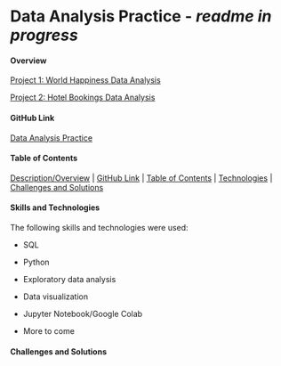 # Data Analysis Practice - *readme in progress*

#### Overview

[Project 1: World Happiness Data Analysis](https://github.com/dangconnie/World-Happiness-data-analysis/tree/5181a54692c60bf2c358e8e5b7874f9037c5639a)

[Project 2: Hotel Bookings Data Analysis](https://github.com/dangconnie/Hotel-Bookings-data-analysis)


#### GitHub Link
[Data Analysis Practice](https://github.com/dangconnie/data-analysis-practice)


#### Table of Contents

[Description/Overview](#overview) | [GitHub Link](#github-link) | [Table of Contents](#table-of-contents) | [Technologies](#skills-and-technologies) | [Challenges and Solutions](#challenges-and-solutions)


#### Skills and Technologies
The following skills and technologies were used:

   * SQL
   
   * Python
   
   * Exploratory data analysis
   
   * Data visualization
   
   * Jupyter Notebook/Google Colab
   
   * More to come
   

#### Challenges and Solutions
